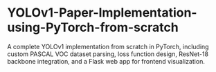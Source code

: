 # YOLOv1-Paper-Implementation-using-PyTorch-from-scratch
A complete YOLOv1 implementation from scratch in PyTorch, including custom PASCAL VOC dataset parsing, loss function design, ResNet-18 backbone integration, and a Flask web app for frontend visualization.
